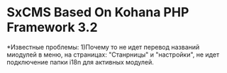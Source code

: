 # SxCMS Based On Kohana PHP Framework 3.2

*Известные проблемы:
1)Почему то не идет перевод названий миодулей в меню, на страницах: "Станрницы" и "настройки", не идет подключение папки i18n для активных модулей.
